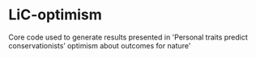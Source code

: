 # LiC-optimism
 Core code used to generate results presented in 'Personal traits predict conservationists’ optimism about outcomes for nature'
